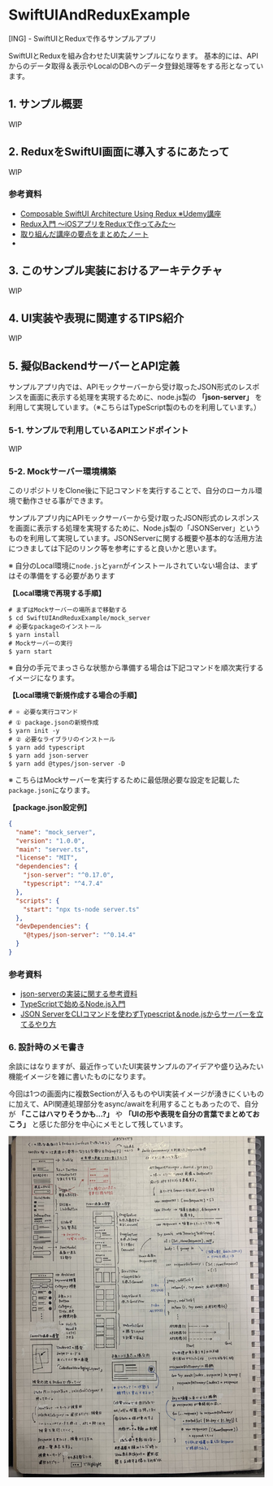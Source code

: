 # SwiftUIAndReduxExample
[ING] - SwiftUIとReduxで作るサンプルアプリ

SwiftUIとReduxを組み合わせたUI実装サンプルになります。
基本的には、APIからのデータ取得＆表示やLocalのDBへのデータ登録処理等をする形となっています。

## 1. サンプル概要

WIP

## 2. ReduxをSwiftUI画面に導入するにあたって

WIP

### 参考資料

- [Composable SwiftUI Architecture Using Redux ※Udemy講座](https://www.udemy.com/course/composable-swiftui-architecture-using-redux/)
- [Redux入門 〜iOSアプリをReduxで作ってみた〜](https://creators-note.chatwork.com/entry/2021/05/20/100000)
- [取り組んだ講座の要点をまとめたノート](https://twitter.com/fumiyasac/status/1582883611681861632)
- [](https://qiita.com/fumiyasac@github/items/f25465a955afdcb795a2)

## 3. このサンプル実装におけるアーキテクチャ

WIP

## 4. UI実装や表現に関連するTIPS紹介

WIP

## 5. 擬似BackendサーバーとAPI定義

サンプルアプリ内では、APIモックサーバーから受け取ったJSON形式のレスポンスを画面に表示する処理を実現するために、node.js製の __「json-server」__ を利用して実現しています。（※こちらはTypeScript製のものを利用しています。）

### 5-1. サンプルで利用しているAPIエンドポイント

WIP

### 5-2. Mockサーバー環境構築

このリポジトリをClone後に下記コマンドを実行することで、自分のローカル環境で動作させる事ができます。

サンプルアプリ内にAPIモックサーバーから受け取ったJSON形式のレスポンスを画面に表示する処理を実現するために、Node.js製の「JSONServer」というものを利用して実現しています。JSONServerに関する概要や基本的な活用方法につきましては下記のリンク等を参考にすると良いかと思います。

※ 自分のLocal環境に`node.js`と`yarn`がインストールされていない場合は、まずはその準備をする必要があります

__【Local環境で再現する手順】__

```shell
# まずはMockサーバーの場所まで移動する
$ cd SwiftUIAndReduxExample/mock_server
# 必要なpackageのインストール
$ yarn install
# Mockサーバーの実行
$ yarn start
```

※ 自分の手元でまっさらな状態から準備する場合は下記コマンドを順次実行するイメージになります。

__【Local環境で新規作成する場合の手順】__

```shell
# ⭐️ 必要な実行コマンド
# ① package.jsonの新規作成
$ yarn init -y
# ② 必要なライブラリのインストール
$ yarn add typescript
$ yarn add json-server
$ yarn add @types/json-server -D
```

※ こちらはMockサーバーを実行するために最低限必要な設定を記載した`package.json`になります。

__【package.json設定例】__

```json
{
  "name": "mock_server",
  "version": "1.0.0",
  "main": "server.ts",
  "license": "MIT",
  "dependencies": {
    "json-server": "^0.17.0",
    "typescript": "^4.7.4"
  },
  "scripts": {
    "start": "npx ts-node server.ts"
  },
  "devDependencies": {
    "@types/json-server": "^0.14.4"
  }
}
```

### 参考資料

- [json-serverの実装に関する参考資料](https://blog.eleven-labs.com/en/json-server)
- [TypeScriptで始めるNode.js入門](https://ics.media/entry/4682/)
- [JSON ServerをCLIコマンドを使わずTypescript＆node.jsからサーバーを立てるやり方](https://deep.tacoskingdom.com/blog/151)

### 6. 設計時のメモ書き

余談にはなりますが、最近作っていたUI実装サンプルのアイデアや盛り込みたい機能イメージを雑に書いたものになります。

今回は1つの画面内に複数Sectionが入るものやUI実装イメージが湧きにくいものに加えて、API関連処理部分をasync/awaitを利用することもあったので、自分が __「ここはハマりそうかも...?」__ や __「UIの形や表現を自分の言葉でまとめておこう」__ と感じた部分を中心にメモとして残しています。

![画面構想や並列処理に関連するメモ](https://github.com/fumiyasac/SwiftUIAndReduxExample/blob/master/images/design_memo.jpg)
